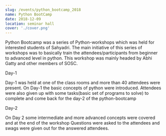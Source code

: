 ```yaml
---
slug: /events/python_bootcamp_2018
name: Python BootCamp
date: 2018-12-09
location: seminar hall
cover: './cover.png'
---
```


Python Bootcamp was a series of Python-workshops which was held for interested students of Sahyadri.
The main initiative of this series of workshops was to basically train the attendees/participants from
beginner to advanced level in python.
This workshop was mainly headed by Abhi Gatty and other members of SOSC.

Day-1

Day-1 was held at one of the class rooms and more than 40 attendees were present.
On Day-1 the basic concepts of python were introduced. Attendees were also given up with some tasks(basic set of programs to solve) to complete and come back for the day-2 of the python-bootcamp


Day-2

On Day 2 some intermediate and more advanced concepts were covered and at the end of the workshop 
Questions were asked to the attendees and swags were given out for the answered attendees.    
